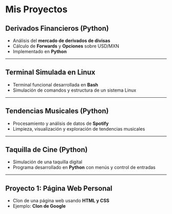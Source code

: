 #  Mis Proyectos

##  Derivados Financieros (Python)

- Análisis del **mercado de derivados de divisas**
- Cálculo de **Forwards** y **Opciones** sobre USD/MXN
- Implementado en **Python**

---

##  Terminal Simulada en Linux

- Terminal funcional desarrollada en **Bash**
- Simulación de comandos y estructura de un sistema Linux

---

##  Tendencias Musicales (Python)

- Procesamiento y análisis de datos de **Spotify**
- Limpieza, visualización y exploración de tendencias musicales

---

## Taquilla de Cine (Python)

- Simulación de una taquilla digital
- Programa desarrollado en **Python** con menús y control de entradas

---

##  Proyecto 1: Página Web Personal

- Clon de una página web usando **HTML y CSS**
- Ejemplo: **Clon de Google**
